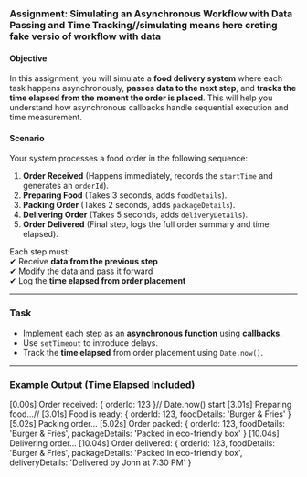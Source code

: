### **Assignment: Simulating an Asynchronous Workflow with Data Passing and Time Tracking**//simulating means here creting fake versio of workflow with data

#### **Objective**

In this assignment, you will simulate a **food delivery system** where each task happens asynchronously, **passes data to the next step**, and **tracks the time elapsed from the moment the order is placed**. This will help you understand how asynchronous callbacks handle sequential execution and time measurement.

#### **Scenario**

Your system processes a food order in the following sequence:

1. **Order Received** (Happens immediately, records the `startTime` and generates an `orderId`).
2. **Preparing Food** (Takes 3 seconds, adds `foodDetails`).
3. **Packing Order** (Takes 2 seconds, adds `packageDetails`).
4. **Delivering Order** (Takes 5 seconds, adds `deliveryDetails`).
5. **Order Delivered** (Final step, logs the full order summary and time elapsed).

Each step must:  
✔ Receive **data from the previous step**  
✔ Modify the data and pass it forward  
✔ Log the **time elapsed from order placement**

---

### **Task**

- Implement each step as an **asynchronous function** using **callbacks**.
- Use `setTimeout` to introduce delays.
- Track the **time elapsed** from order placement using `Date.now()`.

---

### **Example Output (Time Elapsed Included)**

[0.00s] Order received: { orderId: 123 }// Date.now() start
[3.01s] Preparing food...//
[3.01s] Food is ready: { orderId: 123, foodDetails: 'Burger & Fries' }
[5.02s] Packing order...
[5.02s] Order packed: { orderId: 123, foodDetails: 'Burger & Fries', packageDetails: 'Packed in eco-friendly box' }
[10.04s] Delivering order...
[10.04s] Order delivered: { orderId: 123, foodDetails: 'Burger & Fries', packageDetails: 'Packed in eco-friendly box', deliveryDetails: 'Delivered by John at 7:30 PM' }

<!-- static place(orderDetail) {
setTimeout(() => {
const id = Math.floor(Math.random() \* 1000);
console.log(`[0.00s] Order received:`, { orderId: id });

      const order = new Order(id, orderDetail);
      order.place();
    }, Date.now() + 3000);

} -->
